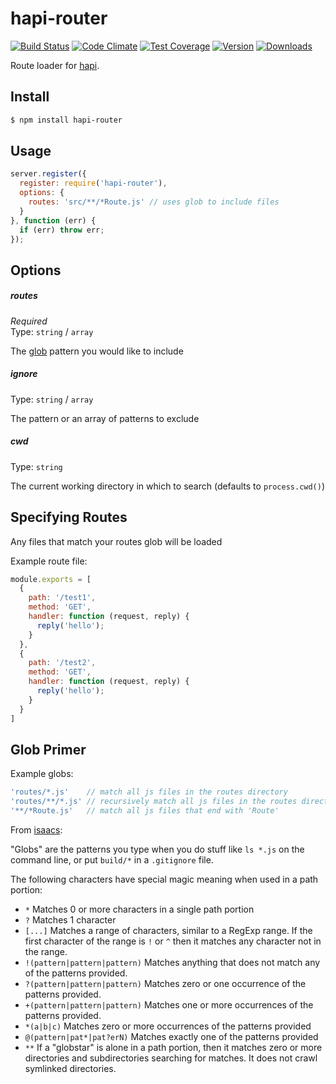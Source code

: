 # hapi-router

[![Build Status](https://travis-ci.org/bsiddiqui/hapi-router.svg?branch=master)](https://travis-ci.org/bsiddiqui/hapi-router) [![Code Climate](https://codeclimate.com/github/bsiddiqui/hapi-router/badges/gpa.svg)](https://codeclimate.com/github/bsiddiqui/hapi-router) [![Test Coverage](https://codeclimate.com/github/bsiddiqui/hapi-router/badges/coverage.svg)](https://codeclimate.com/github/bsiddiqui/hapi-router) [![Version](https://badge.fury.io/js/hapi-router.svg)](http://badge.fury.io/js/hapi-router) [![Downloads](http://img.shields.io/npm/dm/hapi-router.svg)](https://www.npmjs.com/package/hapi-router)

Route loader for [hapi](https://github.com/spumko/hapi).

## Install

```bash
$ npm install hapi-router
```

## Usage

```js
server.register({
  register: require('hapi-router'),
  options: {
    routes: 'src/**/*Route.js' // uses glob to include files
  }
}, function (err) {
  if (err) throw err;
});
```

## Options

##### routes

*Required* <br/>
Type: `string` / `array`

The [glob](https://github.com/bsiddiqui/hapi-router#glob-primer) pattern you would like to include

##### ignore

Type: `string` / `array`

The pattern or an array of patterns to exclude

##### cwd

Type: `string`

The current working directory in which to search (defaults to `process.cwd()`)


## Specifying Routes

Any files that match your routes glob will be loaded

Example route file:
```js
module.exports = [
  {
    path: '/test1',
    method: 'GET',
    handler: function (request, reply) {
      reply('hello');
    }
  },
  {
    path: '/test2',
    method: 'GET',
    handler: function (request, reply) {
      reply('hello');
    }
  }
]
```

## Glob Primer

Example globs:
```js
'routes/*.js'    // match all js files in the routes directory
'routes/**/*.js' // recursively match all js files in the routes directory
'**/*Route.js'   // match all js files that end with 'Route'
```

From [isaacs](https://github.com/isaacs/node-glob):

"Globs" are the patterns you type when you do stuff like `ls *.js` on
the command line, or put `build/*` in a `.gitignore` file.

The following characters have special magic meaning when used in a
path portion:

* `*` Matches 0 or more characters in a single path portion
* `?` Matches 1 character
* `[...]` Matches a range of characters, similar to a RegExp range.
If the first character of the range is `!` or `^` then it matches
any character not in the range.
* `!(pattern|pattern|pattern)` Matches anything that does not match
any of the patterns provided.
* `?(pattern|pattern|pattern)` Matches zero or one occurrence of the
patterns provided.
* `+(pattern|pattern|pattern)` Matches one or more occurrences of the
patterns provided.
* `*(a|b|c)` Matches zero or more occurrences of the patterns provided
* `@(pattern|pat*|pat?erN)` Matches exactly one of the patterns
provided
* `**` If a "globstar" is alone in a path portion, then it matches
zero or more directories and subdirectories searching for matches.
It does not crawl symlinked directories.
